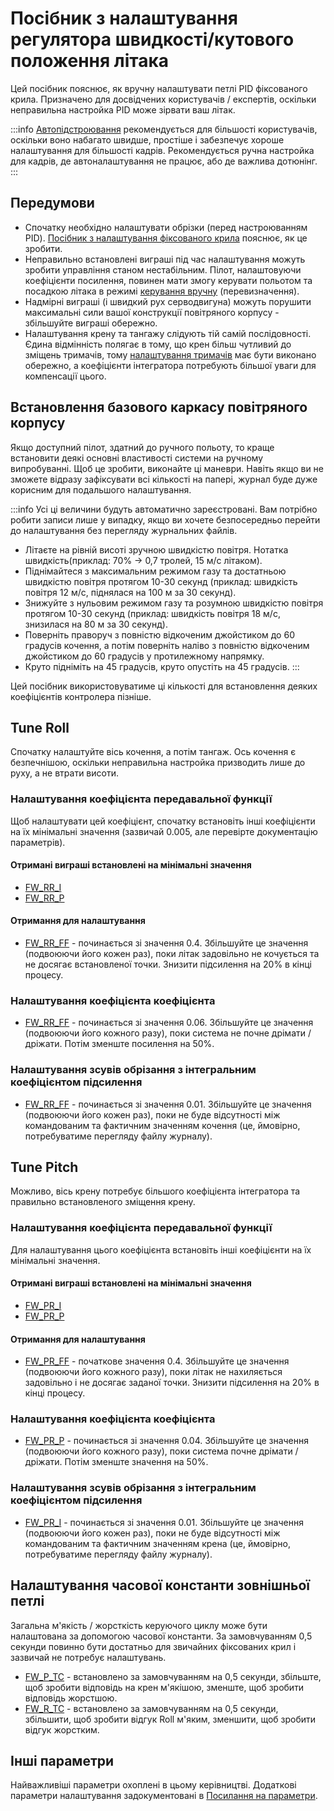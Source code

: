 # Посібник з налаштування регулятора швидкості/кутового положення літака

Цей посібник пояснює, як вручну налаштувати петлі PID фіксованого крила. Призначено для досвідчених користувачів / експертів, оскільки неправильна настройка PID може зірвати ваш літак.

:::info [Автопідстроювання](../config/autotune.md) рекомендується для більшості користувачів, оскільки воно набагато швидше, простіше і забезпечує хороше налаштування для більшості кадрів. Рекомендується ручна настройка для кадрів, де автоналаштування не працює, або де важлива дотюнінг.
:::

## Передумови

- Спочатку необхідно налаштувати обрізки (перед настроюванням PID). [Посібник з налаштування фіксованого крила](../config_fw/trimming_guide_fixedwing.md) пояснює, як це зробити.
- Неправильно встановлені виграші під час налаштування можуть зробити управління станом нестабільним. Пілот, налаштовуючи коефіцієнти посилення, повинен мати змогу керувати польотом та посадкою літака в режимі [керування вручну](../flight_modes_fw/manual.md) (перевизначення).
- Надмірні виграші (і швидкий рух серводвигуна) можуть порушити максимальні сили вашої конструкції повітряного корпусу - збільшуйте виграші обережно.
- Налаштування крену та тангажу слідують тій самій послідовності. Єдина відмінність полягає в тому, що крен більш чутливий до зміщень тримачів, тому [налаштування тримачів](../config_fw/trimming_guide_fixedwing.md) має бути виконано обережно, а коефіцієнти інтегратора потребують більшої уваги для компенсації цього.

## Встановлення базового каркасу повітряного корпусу

Якщо доступний пілот, здатний до ручного польоту, то краще встановити деякі основні властивості системи на ручному випробуванні. Щоб це зробити, виконайте ці маневри. Навіть якщо ви не зможете відразу зафіксувати всі кількості на папері, журнал буде дуже корисним для подальшого налаштування.

:::info Усі ці величини будуть автоматично зареєстровані. Вам потрібно робити записи лише у випадку, якщо ви хочете безпосередньо перейти до налаштування без перегляду журнальних файлів.

- Літаєте на рівній висоті зручною швидкістю повітря. Нотатка швидкість(приклад: 70% → 0,7 тролей, 15 м/с літаком).
- Піднімайтеся з максимальним режимом газу та достатньою швидкістю повітря протягом 10-30 секунд (приклад: швидкість повітря 12 м/с, піднялася на 100 м за 30 секунд).
- Знижуйте з нульовим режимом газу та розумною швидкістю повітря протягом 10-30 секунд (приклад: швидкість повітря 18 м/с, знизилася на 80 м за 30 секунд).
- Поверніть праворуч з повністю відкоченим джойстиком до 60 градусів кочення, а потім поверніть наліво з повністю відкоченим джойстиком до 60 градусів у протилежному напрямку.
- Круто підніміть на 45 градусів, круто опустіть на 45 градусів.
:::

Цей посібник використовуватиме ці кількості для встановлення деяких коефіцієнтів контролера пізніше.

## Tune Roll

Спочатку налаштуйте вісь кочення, а потім тангаж. Ось кочення є безпечнішою, оскільки неправильна настройка призводить лише до руху, а не втрати висоти.

### Налаштування коефіцієнта передавальної функції

Щоб налаштувати цей коефіцієнт, спочатку встановіть інші коефіцієнти на їх мінімальні значення (зазвичай 0.005, але перевірте документацію параметрів).

#### Отримані виграші встановлені на мінімальні значення

- [FW_RR_I](../advanced_config/parameter_reference.md#FW_RR_I)
- [FW_RR_P](../advanced_config/parameter_reference.md#FW_RR_P)

#### Отримання для налаштування

- [FW_RR_FF](../advanced_config/parameter_reference.md#FW_RR_FF) - починається зі значення 0.4. Збільшуйте це значення (подвоюючи його кожен раз), поки літак задовільно не кочується та не досягає встановленої точки. Знизити підсилення на 20% в кінці процесу.

### Налаштування коефіцієнта коефіцієнта

- [FW_RR_FF](../advanced_config/parameter_reference.md#FW_RR_P) - починається зі значення 0.06. Збільшуйте це значення (подвоюючи його кожного разу), поки система не почне дрімати / дріжати. Потім зменште посилення на 50%.

### Налаштування зсувів обрізання з інтегральним коефіцієнтом підсилення

- [FW_RR_FF](../advanced_config/parameter_reference.md#FW_RR_I) - починається зі значення 0.01. Збільшуйте це значення (подвоюючи його кожен раз), поки не буде відсутності між командованим та фактичним значенням кочення (це, ймовірно, потребуватиме перегляду файлу журналу).

## Tune Pitch

Можливо, вісь крену потребує більшого коефіцієнта інтегратора та правильно встановленого зміщення крену.

### Налаштування коефіцієнта передавальної функції

Для налаштування цього коефіцієнта встановіть інші коефіцієнти на їх мінімальні значення.

#### Отримані виграші встановлені на мінімальні значення

- [FW_PR_I](../advanced_config/parameter_reference.md#FW_PR_I)
- [FW_PR_P](../advanced_config/parameter_reference.md#FW_PR_I)

#### Отримання для налаштування

- [FW_PR_FF](../advanced_config/parameter_reference.md#FW_PR_FF) - початкове значення 0.4. Збільшуйте це значення (подвоюючи його кожного разу), поки літак не нахиляється задовільно і не досягає заданої точки. Знизити підсилення на 20% в кінці процесу.

### Налаштування коефіцієнта коефіцієнта

- [FW_PR_P](../advanced_config/parameter_reference.md#FW_PR_P) - починається зі значення 0.04. Збільшуйте це значення (подвоюючи його кожного разу), поки система почне дрімати / дріжати. Потім зменште значення на 50%.

### Налаштування зсувів обрізання з інтегральним коефіцієнтом підсилення

- [FW_PR_I](../advanced_config/parameter_reference.md#FW_PR_I) - починається зі значення 0.01. Збільшуйте це значення (подвоюючи його кожен раз), поки не буде відсутності між командованим та фактичним значенням крена (це, ймовірно, потребуватиме перегляду файлу журналу).

## Налаштування часової константи зовнішньої петлі

Загальна м'якість / жорсткість керуючого циклу може бути налаштована за допомогою часової константи. За замовчуванням 0,5 секунди повинно бути достатньо для звичайних фіксованих крил і зазвичай не потребує налаштувань.

- [FW_P_TC](../advanced_config/parameter_reference.md#FW_P_TC) - встановлено за замовчуванням на 0,5 секунди, збільште, щоб зробити відповідь на крен м'якішою, зменште, щоб зробити відповідь жорстшою.
- [FW_R_TC](../advanced_config/parameter_reference.md#FW_R_TC) - встановлено за замовчуванням на 0,5 секунди, збільшити, щоб зробити відгук Roll м'яким, зменшити, щоб зробити відгук жорстким.

## Інші параметри

Найважливіші параметри охоплені в цьому керівництві. Додаткові параметри налаштування задокументовані в [Посилання на параметри](../advanced_config/parameter_reference.md).
